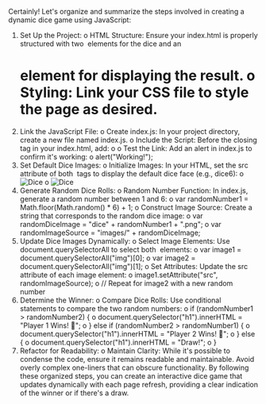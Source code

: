 Certainly! Let's organize and summarize the steps involved in creating a dynamic dice game using JavaScript:
1.	Set Up the Project:
o	HTML Structure: Ensure your index.html is properly structured with two <img> elements for the dice and an <h1> element for displaying the result.
o	Styling: Link your CSS file to style the page as desired.
2.	Link the JavaScript File:
o	Create index.js: In your project directory, create a new file named index.js.
o	Include the Script: Before the closing </body> tag in your index.html, add: 
o	<script src="index.js"></script>
o	Test the Link: Add an alert in index.js to confirm it's working: 
o	alert("Working!");
3.	Set Default Dice Images:
o	Initialize Images: In your HTML, set the src attribute of both <img> tags to display the default dice face (e.g., dice6): 
o	<img src="images/dice6.png" alt="Dice">
o	<img src="images/dice6.png" alt="Dice">
4.	Generate Random Dice Rolls:
o	Random Number Function: In index.js, generate a random number between 1 and 6: 
o	var randomNumber1 = Math.floor(Math.random() * 6) + 1;
o	Construct Image Source: Create a string that corresponds to the random dice image: 
o	var randomDiceImage = "dice" + randomNumber1 + ".png";
o	var randomImageSource = "images/" + randomDiceImage;
5.	Update Dice Images Dynamically:
o	Select Image Elements: Use document.querySelectorAll to select both <img> elements: 
o	var image1 = document.querySelectorAll("img")[0];
o	var image2 = document.querySelectorAll("img")[1];
o	Set Attributes: Update the src attribute of each image element: 
o	image1.setAttribute("src", randomImageSource);
o	// Repeat for image2 with a new random number
6.	Determine the Winner:
o	Compare Dice Rolls: Use conditional statements to compare the two random numbers: 
o	if (randomNumber1 > randomNumber2) {
o	  document.querySelector("h1").innerHTML = "Player 1 Wins! 🚩";
o	} else if (randomNumber2 > randomNumber1) {
o	  document.querySelector("h1").innerHTML = "Player 2 Wins! 🚩";
o	} else {
o	  document.querySelector("h1").innerHTML = "Draw!";
o	}
7.	Refactor for Readability:
o	Maintain Clarity: While it's possible to condense the code, ensure it remains readable and maintainable. Avoid overly complex one-liners that can obscure functionality.
By following these organized steps, you can create an interactive dice game that updates dynamically with each page refresh, providing a clear indication of the winner or if there's a draw.
